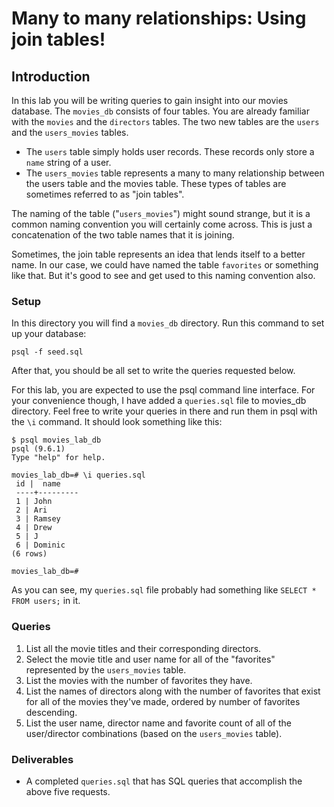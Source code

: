 # Many to many relationships: Using join tables!

## Introduction

In this lab you will be writing queries to gain insight into our movies database. The `movies_db` consists of four tables. You are already familiar with the `movies` and the `directors` tables. The two new tables are the `users` and the `users_movies` tables.

- The `users` table simply holds user records. These records only store a `name` string of a user. 
- The `users_movies` table represents a many to many relationship between the users table and the movies table. These types of tables are sometimes referred to as "join tables". 

The naming of the table ("`users_movies`") might sound strange, but it is a common naming convention you will certainly come across. This is just a concatenation of the two table names that it is joining. 

Sometimes, the join table represents an idea that lends itself to a better name. In our case, we could have named the table `favorites` or something like that. But it's good to see and get used to this naming convention also.

### Setup

In this directory you will find a `movies_db` directory. Run this command to set up your database:

```
psql -f seed.sql
```

After that, you should be all set to write the queries requested below.

For this lab, you are expected to use the psql command line interface. For your convenience though, I have added a `queries.sql` file to movies_db directory. Feel free to write your queries in there and run them in psql with the `\i` command. It should look something like this:

```
$ psql movies_lab_db
psql (9.6.1)
Type "help" for help.

movies_lab_db=# \i queries.sql
 id |  name
 ----+---------
 1 | John
 2 | Ari
 3 | Ramsey
 4 | Drew
 5 | J
 6 | Dominic
(6 rows)

movies_lab_db=#
```

As you can see, my `queries.sql` file probably had something like `SELECT * FROM users;` in it.

### Queries

1. List all the movie titles and their corresponding directors.
2. Select the movie title and user name for all of the "favorites" represented by the `users_movies` table.
3. List the movies with the number of favorites they have.
4. List the names of directors along with the number of favorites that exist for all of the movies they've made, ordered by number of favorites descending.
5. List the user name, director name and favorite count of all of the user/director combinations (based on the `users_movies` table).

### Deliverables

- A completed `queries.sql` that has SQL queries that accomplish the above five requests.
